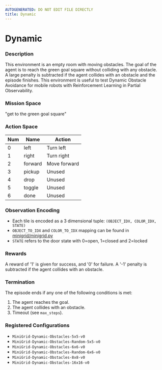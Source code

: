 ```yaml
---
AUTOGENERATED: DO NOT EDIT FILE DIRECTLY
title: Dynamic
---
```



# Dynamic

### Description

This environment is an empty room with moving obstacles.
The goal of the agent is to reach the green goal square without colliding
with any obstacle. A large penalty is subtracted if the agent collides with
an obstacle and the episode finishes. This environment is useful to test
Dynamic Obstacle Avoidance for mobile robots with Reinforcement Learning in
Partial Observability.

### Mission Space

"get to the green goal square"

### Action Space

| Num | Name         | Action       |
|-----|--------------|--------------|
| 0   | left         | Turn left    |
| 1   | right        | Turn right   |
| 2   | forward      | Move forward |
| 3   | pickup       | Unused       |
| 4   | drop         | Unused       |
| 5   | toggle       | Unused       |
| 6   | done         | Unused       |

### Observation Encoding

- Each tile is encoded as a 3 dimensional tuple:
    `(OBJECT_IDX, COLOR_IDX, STATE)`
- `OBJECT_TO_IDX` and `COLOR_TO_IDX` mapping can be found in
    [minigrid/minigrid.py](minigrid/minigrid.py)
- `STATE` refers to the door state with 0=open, 1=closed and 2=locked

### Rewards

A reward of '1' is given for success, and '0' for failure. A '-1' penalty is
subtracted if the agent collides with an obstacle.

### Termination

The episode ends if any one of the following conditions is met:

1. The agent reaches the goal.
2. The agent collides with an obstacle.
3. Timeout (see `max_steps`).

### Registered Configurations

- `MiniGrid-Dynamic-Obstacles-5x5-v0`
- `MiniGrid-Dynamic-Obstacles-Random-5x5-v0`
- `MiniGrid-Dynamic-Obstacles-6x6-v0`
- `MiniGrid-Dynamic-Obstacles-Random-6x6-v0`
- `MiniGrid-Dynamic-Obstacles-8x8-v0`
- `MiniGrid-Dynamic-Obstacles-16x16-v0`
